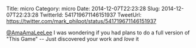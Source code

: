 Title: micro
Category: micro
Date: 2014-12-07T22:23:28
Slug: 2014-12-07T22:23:28
TwitterId: 541719671146151937
TweetUrl: https://twitter.com/mark_philpot/status/541719671146151937

[@AmaAmaLeeLee](https://twitter.com/AmaAmaLeeLee) I was wondering if you had plans to do a full version of "This Game" -- Just discovered your work and *love* it